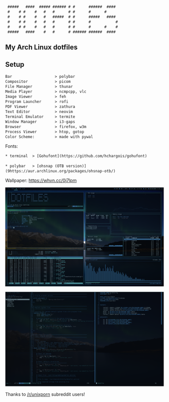 ```
 #####   ####  ##### ###### # #      ######  ####
 #    # #    #   #   #      # #      #      #
 #    # #    #   #   #####  # #      #####   ####
 #    # #    #   #   #      # #      #           #
 #    # #    #   #   #      # #      #      #    #
 #####   ####    #   #      # ###### ######  ####
```

## My Arch Linux dotfiles

Setup
-----
```
Bar                   > polybar
Compositor            > picom
File Manager          > thunar
Media Player          > ncmpcpp, vlc
Image Viewer          > feh
Program Launcher      > rofi
PDF Viewer            > zathura
Text Editor           > neovim
Terminal Emulator     > termite
Window Manager        > i3-gaps
Browser               > firefox, w3m
Process Viewer        > htop, gotop
Color Scheme:         > made with pywal
```

Fonts:

    * terminal  > [Gohufont](https://github.com/hchargois/gohufont)

    * polybar   > [ohsnap (OTB version)](9https://aur.archlinux.org/packages/ohsnap-otb/)

Wallpaper: https://whvn.cc/0j7lpm

![alt text](https://github.com/brainfucksec/dotfiles/blob/master/screenshot.png)

![alt text](https://github.com/brainfucksec/dotfiles/blob/master/nvim-screenshot.png)

Thanks to [/r/unixporn](https://www.reddit.com/r/unixporn/) subreddit users!
